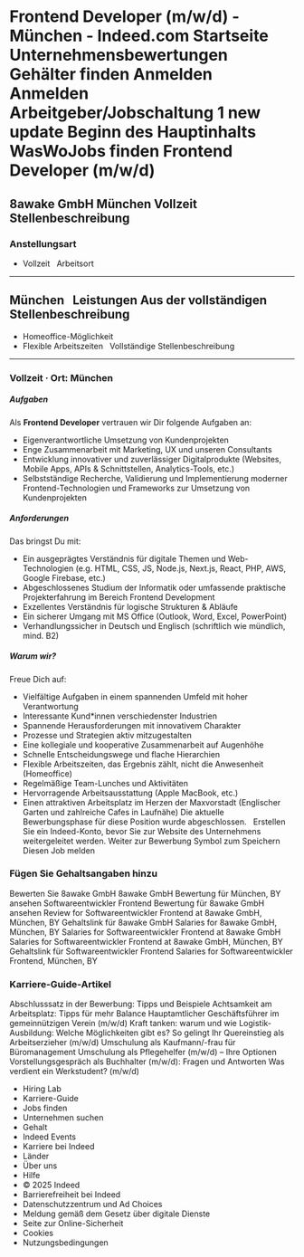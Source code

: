 Frontend Developer (m/w/d) - München - Indeed.com
Startseite
Unternehmensbewertungen
Gehälter finden
Anmelden
Anmelden
Arbeitgeber/Jobschaltung
1 new update
Beginn des Hauptinhalts
WasWoJobs finden
Frontend Developer (m/w/d)
==========================
8awake GmbH
München
Vollzeit
Stellenbeschreibung
-------------------
### Anstellungsart
* Vollzeit
&nbsp;
Arbeitsort
----------
München
&nbsp;
Leistungen Aus der vollständigen Stellenbeschreibung
----------------------------------------------------
* Homeoffice-Möglichkeit
* Flexible Arbeitszeiten
&nbsp;
Vollständige Stellenbeschreibung
--------------------------------
### **Vollzeit** **·** **Ort: München**
##### **Aufgaben**
Als **Frontend Developer** vertrauen wir Dir folgende Aufgaben an:
* Eigenverantwortliche Umsetzung von Kundenprojekten
* Enge Zusammenarbeit mit Marketing, UX und unseren Consultants
* Entwicklung innovativer und zuverlässiger Digitalprodukte (Websites, Mobile Apps, APIs & Schnittstellen, Analytics-Tools, etc.)
* Selbstständige Recherche, Validierung und Implementierung moderner Frontend-Technologien und Frameworks zur Umsetzung von Kundenprojekten
##### **Anforderungen**
Das bringst Du mit:
* Ein ausgeprägtes Verständnis für digitale Themen und Web-Technologien (e.g. HTML, CSS, JS, Node.js, Next.js, React, PHP, AWS, Google Firebase, etc.)
* Abgeschlossenes Studium der Informatik oder umfassende praktische Projekterfahrung im Bereich Frontend Development
* Exzellentes Verständnis für logische Strukturen & Abläufe
* Ein sicherer Umgang mit MS Office (Outlook, Word, Excel, PowerPoint)
* Verhandlungssicher in Deutsch und Englisch (schriftlich wie mündlich, mind. B2)
##### **Warum wir?**
Freue Dich auf:
* Vielfältige Aufgaben in einem spannenden Umfeld mit hoher Verantwortung
* Interessante Kund\*innen verschiedenster Industrien
* Spannende Herausforderungen mit innovativem Charakter
* Prozesse und Strategien aktiv mitzugestalten
* Eine kollegiale und kooperative Zusammenarbeit auf Augenhöhe
* Schnelle Entscheidungswege und flache Hierarchien
* Flexible Arbeitszeiten, das Ergebnis zählt, nicht die Anwesenheit (Homeoffice)
* Regelmäßige Team-Lunches und Aktivitäten
* Hervorragende Arbeitsausstattung (Apple MacBook, etc.)
* Einen attraktiven Arbeitsplatz im Herzen der Maxvorstadt
(Englischer Garten und zahlreiche Cafes in Laufnähe)
Die aktuelle Bewerbungsphase für diese Position wurde abgeschlossen.
&nbsp;
Erstellen Sie ein Indeed-Konto, bevor Sie zur Website des Unternehmens weitergeleitet werden.
Weiter zur Bewerbung
Symbol zum Speichern
&nbsp;
Diesen Job melden
### Fügen Sie Gehaltsangaben hinzu
Bewerten Sie 8awake GmbH
8awake GmbH Bewertung für München, BY ansehen
Softwareentwickler Frontend Bewertung für 8awake GmbH ansehen
Review for Softwareentwickler Frontend at 8awake GmbH, München, BY
Gehaltslink für 8awake GmbH
Salaries for 8awake GmbH, München, BY
Salaries for Softwareentwickler Frontend at 8awake GmbH
Salaries for Softwareentwickler Frontend at 8awake GmbH, München, BY
Gehaltslink für Softwareentwickler Frontend
Salaries for Softwareentwickler Frontend, München, BY
### Karriere-Guide-Artikel
Abschlusssatz in der Bewerbung: Tipps und Beispiele
Achtsamkeit am Arbeitsplatz: Tipps für mehr Balance
Hauptamtlicher Geschäftsführer im gemeinnützigen Verein (m/w/d)
Kraft tanken: warum und wie
Logistik-Ausbildung: Welche Möglichkeiten gibt es?
So gelingt Ihr Quereinstieg als Arbeitserzieher (m/w/d)
Umschulung als Kaufmann/-frau für Büromanagement
Umschulung als Pflegehelfer (m/w/d) – Ihre Optionen
Vorstellungsgespräch als Buchhalter (m/w/d): Fragen und Antworten
Was verdient ein Werkstudent? (m/w/d)
* Hiring Lab
* Karriere-Guide
* Jobs finden
* Unternehmen suchen
* Gehalt
* Indeed Events
* Karriere bei Indeed
* Länder
* Über uns
* Hilfe
* © 2025 Indeed
* Barrierefreiheit bei Indeed
* Datenschutzzentrum und Ad Choices
* Meldung gemäß dem Gesetz über digitale Dienste
* Seite zur Online-Sicherheit
* Cookies
* Nutzungsbedingungen